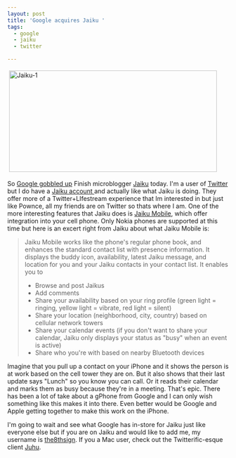 ```yaml
---
layout: post
title: 'Google acquires Jaiku '
tags:
  - google
  - jaiku
  - twitter

---
```


<img src="http://www.the8thsign.com/wp-content/uploads/2007/10/jaiku-1.jpg" alt="Jaiku-1" border="0" height="231" hspace="4" vspace="4" width="473" />

So <a href="http://www.internetnews.com/bus-news/article.php/3704301">Google gobbled up</a> Finish microblogger <a href="http://www.jaiku.com/">Jaiku</a> today. I'm a user of <a href="http://twitter.com/the8thsign">Twitter</a> but I do have a <a href="http://the8thsign.jaiku.com/">Jaiku account </a>and actually like what Jaiku is doing. They offer more of a Twitter+LIfestream experience that Im interested in but just like Pownce, all my friends are on Twitter so thats where I am. One of the more interesting features that Jaiku does is <a href="http://jaiku.com/mobile">Jaiku Mobile</a>, which offer integration into your cell phone. Only Nokia phones are supported at this time but here is an excert right from Jaiku about what Jaiku Mobile is:
<blockquote>Jaiku Mobile works like the phone's regular phone book, and enhances the standard contact list with presence information. It displays the buddy icon, availability, latest Jaiku message, and location for you and your Jaiku contacts in your contact list. It enables you to

* Browse and post Jaikus
* Add comments
* Share your availability based on your ring profile (green light = ringing, yellow light = vibrate, red light = silent)
* Share your location (neighborhood, city, country) based on cellular network towers
* Share your calendar events (if you don't want to share your calendar, Jaiku only displays your status as "busy" when an event is active)
* Share who you're with based on nearby Bluetooth devices</blockquote>
Imagine that you pull up a contact on your iPhone and it shows the person is at work based on the cell tower they are on. But it also shows that their last update says "Lunch" so you know you can call. Or it reads their calendar and marks them as busy because they're in a meeting. That's epic. There has been a lot of take about a gPhone from Google and I can only wish something like this makes it into there. Even better would be Google and Apple getting together to make this work on the iPhone.

I'm going to wait and see what Google has in-store for Jaiku just like everyone else but if you are on Jaiku and would like to add me, my username is <a href="http://the8sign.jaiku.com">the8thsign</a>. If you a Mac user, check out the Twitterific-esque client <a href="http://juhu-mac.blogspot.com/">Juhu</a>.

